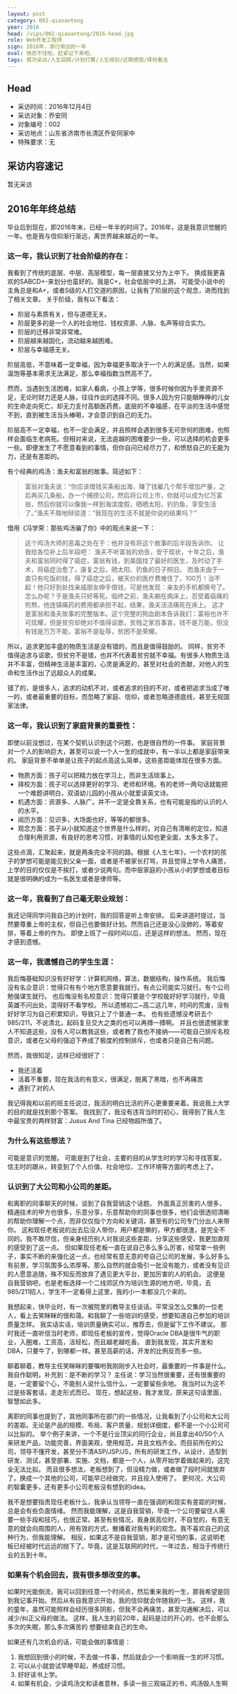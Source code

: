 ```yaml
---
layout: post
category: 002-qiaoantong
year: 2016
head: /vips/002-qiaoantong/2016-head.jpg
role: Web开发工程师
sign: 2016年，渐行渐远的一年
eval: 快忍不住啦，赶紧记下来吧。
tags: 首次采访/人生回顾/计划打算/人生规划/近期感悟/择校看法
---
```


## Head

- 采访时间：2016年12月4日
- 采访对象：乔安同
- 对象编号：002
- 采访地点：山东省济南市长清区乔安同家中
- 特殊要求：无

## 采访内容速记

暂无采访

## 2016年年终总结

毕业后到现在，即2016年末，已经一年半的时间了。2016年，这是我意识觉醒的一年。也是我与信仰渐行渐远，离世界越来越近的一年。

### 这一年，我认识到了社会阶级的存在：
我看到了传统的底层、中层、高层模型，每一层直接又分为上中下。
换成我更喜欢的SABCD+-来划分也蛮好的。我是C+，社会低层中的上游。
可能受小说中的主角总是和A+，或者S级的人打交道的原因，让我有了阶层的这个观念，进而找到了相关文章。
关于阶级，我有以下看法：

- 阶层与素质有关，但与道德无关。
- 阶层更多的是一个人的社会地位、钱权资源、人脉、名声等综合实力。
- 阶层的迁移非常非常难。
- 阶层越来越固化，流动越来越困难。
- 阶层与幸福感无关。

阶层高低，不意味着一定幸福，因为幸福更多取决于一个人的满足感。当然，如果温饱等基本需求无法满足，那么幸福指数当然高不了。

然而，当遇到生活困难，如家人看病，小孩上学等，很多时候你因为手里资源不足，无论时财力还是人脉，往往作出的选择不同。很多人因为穷只能眼睁睁的儿女的生命走向死亡，却无力支付高额医药费。底层的不幸福感，在平淡的生活中感觉不到，直到被生活当头棒喝，才会意识到自己的无力。

阶层高不一定幸福，也不一定会满足，并且照样会遇到很多无可奈何的困难，也照样会面临生老病死。但相对来说，无法逾越的困难要少一些，可以选择的机会更多一些。即便发生了不愿意看到的事情，但你自问已经尽力了，和愤怒自己的无能为力，还是有差距的。

有个经典的鸡汤：渔夫和富翁的故事。简述如下：

>富翁对渔夫说：“你应该借钱买条船出海，赚了钱雇几个帮手增加产量，之后再买几条船，办一个捕捞公司，然后将公司上市，你就可以成为亿万富翁，然后你就可以像我一样到海滨度假，晒晒太阳，钓钓鱼，享受生活了。”渔夫不屑地辩驳道：“我现在的生活不就是你说的结果吗？”

借用《冯学荣：那些鸡汤骗了你》中的观点来说一下：

>这个鸡汤大师的恶毒之处在于：他并没有将这个故事的后半段告诉你。
让我给各位补上后半段吧：
渔夫不听富翁的劝告，安于现状，十年之后，渔夫和富翁同时得了癌症，富翁有钱，到美国找了最好的医生，及时动了手术，将癌症治愈了，康复之后，晒太阳、钓鱼的日子照旧。
而渔夫由于一直只有吃饭的钱，得了癌症之后，被天价的医疗费难住了，100万！治不起！他只好到处找亲戚朋友伸手借钱，可是他发现：亲友的手机都换号了。
怎么办呢？于是渔夫只好等死。临终之前，渔夫躺在病床上，忍受着癌痛的煎熬，他连镇痛药的费用都承担不起，结果，渔夫活活痛死在床上。
这才是富翁和渔夫故事的完整版本。这个完整的狗血剧本告诉我们：富裕也许不可炫耀，但是贫穷却绝对不值得讴歌，贫贱之家百事哀，钱不是万能，但没有钱是万万不能，富裕不是耻辱，贫困不是荣耀。

所以，追求更加丰盛的物质生活是没有错的，而且是值得鼓励的。
同样，贫穷不值得追求与讴歌，但贫穷不是错，也并不代表着贫穷就不幸福。有很多人物质生活并不丰富，但精神生活是丰富的，心灵是满足的，甚至对社会的贡献，对他人的生命和生活作出了远超众人的成果。

错了的，是很多人，追求的动机不对，或者追求的目的不对，或者把追求当成了唯一的，或者最重要的目标，而忽略了家庭、信仰，或者忽略道德底线，甚至无视国家法律。

### 这一年，我认识到了家庭背景的重要性：
即使以前没想过，在某个契机认识到这个问题，也是很自然的一件事。
家庭背景对一个人的影响巨大，甚至可以说一个人一生的成就中，有一半以上都是家庭带来的。
家庭背景不单单是让孩子的起点高这么简单，这些差距能体现在很多方面。

- 物质方面：孩子可以把精力放在学习上，而非生活琐事上。
- 择校方面：孩子可以选择更好的学习、老师和环境。有的老师一两句话就能把一个难题讲明白，双语幼儿园的小孩从小就爱读英文诗。
- 机遇方面：资源多、人脉广。并不一定是全靠关系，也有可能是指的认识的人的水平。
- 阅历方面：见识多，大场面也好，等等的都很多。
- 观念方面：孩子从小就知道这个世界是什么样的，对自己有清晰的定位，知道合理利用资源，有良好的思考习惯，对事情的认知也更全面，太多太多了。

这些点滴，汇聚起来，就是两条完全不同的路。根据《人生七年》，一个农村的孩子的梦想可能是能见到父亲一面，或者是不被家长打骂，并且觉得上学令人痛苦，上学的目的仅仅是不挨打，或者少说两句。而中层家庭的小孩从小的梦想或者目标就是很明确的成为一名医生或者是律师等。

### 这一年，我看到了自己毫无职业规划：
我还记得同学问我自己的计划时，我的回答是听上帝安排。
后来讲道时提过，当然要尊重上帝的主权，但自己也要做好计划。然而自己还是没心没肺的，等着安排，等着上帝的作为。
即使上班了一段时间以后，还是这样的想法。
然而，现在才感到遗憾。

### 这一年，我遗憾自己的学生生涯：
我后悔基础知识没有好好学：计算机网络，算法，数据结构，操作系统。
我后悔没有名企意识：觉得只有有个地方愿意要我就行。有点公司能实习就行。有个公司勉强谋生就行。
也后悔没有名校意识：觉得只要是个学校能好好学习就行，毕竟英雄不问出处，混得好不看学校。
所以遗憾初二~高二这几年，时间的荒废，没有好好学习为自己积累知识，导致只上了个普通一本。
也有些遗憾没考研去个985/211，不说清北，起码复旦交大之类的也可以再搏一搏啊。
并且也很遗憾家里人不知道这些，没有人可以教我这些，或者教了我也不接纳——可能自己排斥名校意识，或者在父母的强迫下养成了极度的控制排斥，也或者只是自己有问题。

然而，我很知足，这样已经很好了：

- 我还活着
- 活着不重要，现在我活的有意义，很满足，脱离了黑暗，也不再痛苦
- 遇到了对的人

我记得我和以前的班主任说过，我活的明白比活的开心更重要来着。我说我上大学的目的就是找到那个答案。
我找到了，我没有违背当时的初心，我得到了我人生中最宝贵的两样财富：Jusus And Tina
已经物超所值了。

### 为什么有这些想法？
可能是意识的觉醒。
可能是到了社会，主要的目的从学生时的学习和寻找答案，信主时的跟从，转变到了个人价值、社会地位、工作环境等方面的考虑上了。

### 认识到了大公司和小公司的差距。
和离职的同事聊天的时候，谈到了自我营销这个话题。
外面真正厉害的人很多，精通技术的甲方也很多，乐意分享，乐意帮助你的同事也很多，他们会很透彻清晰的帮助你理解一个点，而非仅仅指个方向和关键词，甚至有的公司专门分出人来带你。
这和现任老板说的出去后没人带你，用户都是懒的，甲方都很渣，是完全不同的。我不敢尽信，但亲身经历别人对我说这些差距，分享这些感受，我更加直观的感受到了这一点。
但如果现任老板一直在说自己多么多么厉害，经常拿一些例子，事实不断的来强化这一点，也经常有意无意的夸自己公司的发展，多么好多么有前景，学习氛围多么浓厚等。那么自然的就会吸引一批没有能力，或者没有见识的人愿意追随，殊不知反而放弃了遇见更大平台，更加厉害的人的机会。
这便是自我营销吧，也是老板选择一个二线郊区作为培训生源的地方吧，毕竟，去985/211招人，学生不一定看得上这里，我的小一本都没几个来的。

我想起来，快毕业时，有一次被院里的教导主任谈话。平常没怎么交集的一位老人，看上去笑眯眯的很和蔼。和我聊了一些培训的感受，想要知道自己参加的培训质量怎样。
我实话实话，培训质量确实可以，推荐去，但是留下工作不建议。
那时我还一直听信当时老师，即现任老板的宣传，觉得Oracle DBA是很牛气的职业，入圈难，工资高，活轻松，而且越老越吃香。
直到我发现，其实开发和DBA，只要牛了，到哪都一样。甚至高薪的话，开发的比例反而多一些。

聊着聊着，教导主任笑眯眯的要嘱咐我刚刚步入社会时，最重要的一件事是什么。
我自作聪明，补充到：是不断的学习？
主任说：学习当然很重要，还有很重要的是，一定要留个心，不能别人说什么信什么，一定要留些余地。
我当时以为这不过是些客套话，走走形式而已。
现在，想起这些，我才发现，原来这句话里面，智慧如此多。

离职的同事也提到了，其他同事所在部门的一些情况，让我看到了小公司和大公司的差距。无论是产品的规模、布局、客户质量、规划详细度，都不是一个小公司可以比拟的。
举个例子来讲，一个不是行业顶尖的同行企业，尚且拿出40/50个人来研发产品，功能完善，界面美观，使用规范，并且文档齐全。而目前所在的公司，领导不懂开发，甚至分不清ASP/JSP/JS，所有的研发工作，从设计、选型到研发、测试，甚至部署、实施、文档，都是一个人，从零开始学着做起来的，这完全无法比拟。
而且很多想法，老板想到了，但没精力做，或者做了段时间就放弃了。换成一个其他的公司，可能早已经做完，并且投入使用了。
更何况，大公司的智囊更多，还有更多小公司老板没有想到的idea。

我不是想要指责现任老板什么，我承认当领导一直在强调的和现实有差距的时候，总是会有些负面情绪。
然而我能理解，这是自我营销，毕竟一个公司要留住人需要一些手段和技巧，也很正常。甚至有些情况，我身居高位时，不自觉的，有意无意的就会向周围的人，用有效的方式，散播着对我有利的观念。我不喜欢自己的这种行为，但我能理解。
相反，如果这不是自我营销，那才是可怕的事，这说明老板已经被时代远远的抛下了。毕竟，这是互联网的时代，一年过去，相当于传统行业的五到十年。

### 如果有个机会回去，我有很多想改变的事。
如果时光能倒流，我可以回到任意一个时间点，然后重来我的一生，那我希望是回到我记事开始。然后从有自我意识开始，我的信仰就会伴随我的一生。
这样，我的童年，虽然可能照样会经历很多阴影，但我不会再痛苦，甚至沟通解决后，可以减少/纠正父母的做法。
这样，我人生的前20年，起码是过的开心的，也不会那么多次的失眠，那么多次痛苦的 想要结束自己的生命。

如果还有几次机会的话，可能会做的事情是：

1. 我想回到很小的时候，不去做一件事，然后就会少一个影响我一生的坏习惯。
2. 可以从小就尝试早睡早起，养成好习惯。
3. 好好读书上学。
4. 如果有机会，少读鸡汤文和读者意林，多读一些三观端正的书，鸡汤毁人生啊
